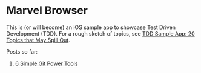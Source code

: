 Marvel Browser
==============

This is (or will become) an iOS sample app to showcase Test Driven Development
(TDD). For a rough sketch of topics, see
[TDD Sample App: 20 Topics that May Spill Out](http://qualitycoding.org/tdd-sample-app/).

Posts so far:

  1. [6 Simple Git Power Tools](http://qualitycoding.org/git-power-tools/)
  